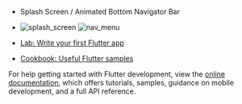 - Splash Screen  / Animated Bottom Navigator Bar
- ![splash_screen](https://github.com/sevgitr/flutter_example/assets/49620686/aafa5038-213a-4888-a250-a9d4460424d6) ![nav_menu](https://github.com/sevgitr/flutter_example/assets/49620686/143106e3-97db-4634-b06e-40762d71af71)






- [Lab: Write your first Flutter app](https://docs.flutter.dev/get-started/codelab)
- [Cookbook: Useful Flutter samples](https://docs.flutter.dev/cookbook)

For help getting started with Flutter development, view the
[online documentation](https://docs.flutter.dev/), which offers tutorials,
samples, guidance on mobile development, and a full API reference.
